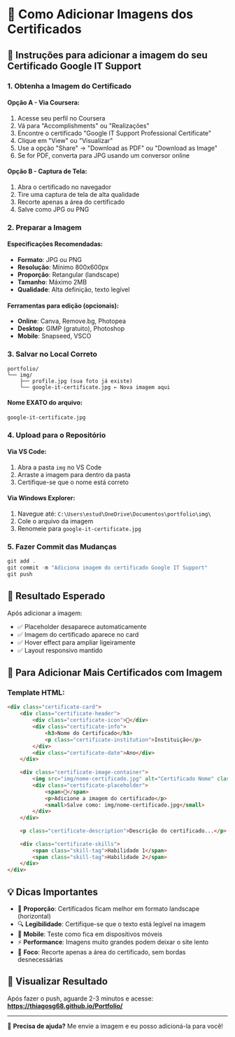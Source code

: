 # 📸 Como Adicionar Imagens dos Certificados

## 🎯 Instruções para adicionar a imagem do seu Certificado Google IT Support

### 1. **Obtenha a Imagem do Certificado**

#### Opção A - Via Coursera:
1. Acesse seu perfil no Coursera
2. Vá para "Accomplishments" ou "Realizações"
3. Encontre o certificado "Google IT Support Professional Certificate"
4. Clique em "View" ou "Visualizar"
5. Use a opção "Share" → "Download as PDF" ou "Download as Image"
6. Se for PDF, converta para JPG usando um conversor online

#### Opção B - Captura de Tela:
1. Abra o certificado no navegador
2. Tire uma captura de tela de alta qualidade
3. Recorte apenas a área do certificado
4. Salve como JPG ou PNG

### 2. **Preparar a Imagem**

#### Especificações Recomendadas:
- **Formato**: JPG ou PNG
- **Resolução**: Mínimo 800x600px
- **Proporção**: Retangular (landscape)
- **Tamanho**: Máximo 2MB
- **Qualidade**: Alta definição, texto legível

#### Ferramentas para edição (opcionais):
- **Online**: Canva, Remove.bg, Photopea
- **Desktop**: GIMP (gratuito), Photoshop
- **Mobile**: Snapseed, VSCO

### 3. **Salvar no Local Correto**

```
portfolio/
└── img/
    ├── profile.jpg (sua foto já existe)
    └── google-it-certificate.jpg ← Nova imagem aqui
```

#### Nome EXATO do arquivo:
```
google-it-certificate.jpg
```

### 4. **Upload para o Repositório**

#### Via VS Code:
1. Abra a pasta `img` no VS Code
2. Arraste a imagem para dentro da pasta
3. Certifique-se que o nome está correto

#### Via Windows Explorer:
1. Navegue até: `C:\Users\estud\OneDrive\Documentos\portfolio\img\`
2. Cole o arquivo da imagem
3. Renomeie para `google-it-certificate.jpg`

### 5. **Fazer Commit das Mudanças**

```powershell
git add .
git commit -m "Adiciona imagem do certificado Google IT Support"
git push
```

## 🎨 **Resultado Esperado**

Após adicionar a imagem:
- ✅ Placeholder desaparece automaticamente
- ✅ Imagem do certificado aparece no card
- ✅ Hover effect para ampliar ligeiramente
- ✅ Layout responsivo mantido

## 🔧 **Para Adicionar Mais Certificados com Imagem**

### Template HTML:
```html
<div class="certificate-card">
    <div class="certificate-header">
        <div class="certificate-icon">📜</div>
        <div class="certificate-info">
            <h3>Nome do Certificado</h3>
            <p class="certificate-institution">Instituição</p>
        </div>
        <div class="certificate-date">Ano</div>
    </div>
    
    <div class="certificate-image-container">
        <img src="img/nome-certificado.jpg" alt="Certificado Nome" class="certificate-image">
        <div class="certificate-placeholder">
            <span>📜</span>
            <p>Adicione a imagem do certificado</p>
            <small>Salve como: img/nome-certificado.jpg</small>
        </div>
    </div>
    
    <p class="certificate-description">Descrição do certificado...</p>
    
    <div class="certificate-skills">
        <span class="skill-tag">Habilidade 1</span>
        <span class="skill-tag">Habilidade 2</span>
    </div>
</div>
```

## 💡 **Dicas Importantes**

- 📏 **Proporção**: Certificados ficam melhor em formato landscape (horizontal)
- 🔍 **Legibilidade**: Certifique-se que o texto está legível na imagem
- 📱 **Mobile**: Teste como fica em dispositivos móveis
- ⚡ **Performance**: Imagens muito grandes podem deixar o site lento
- 🎯 **Foco**: Recorte apenas a área do certificado, sem bordas desnecessárias

## 🚀 **Visualizar Resultado**

Após fazer o push, aguarde 2-3 minutos e acesse:
**https://thiagosg68.github.io/Portfolio/**

---

💬 **Precisa de ajuda?** Me envie a imagem e eu posso adicioná-la para você!